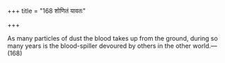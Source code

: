 +++
title = "168 शोणितं यावतः"

+++

As many particles of dust the blood takes up from the ground, during so many years is the blood-spiller devoured by others in the other world.—(168)